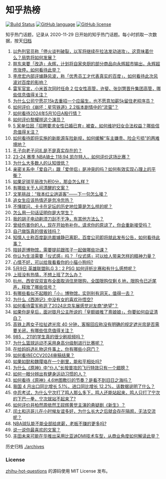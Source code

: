 # 知乎热榜
[![Build Status](https://github.com/ToWeLong/zhihu-hot-questions/workflows/CI/badge.svg)](https://github.com/ToWeLong/zhihu-hot-questions/actions)
[![GitHub language](https://img.shields.io/badge/language-golang-orange.svg)](https://golang.org/)
[![GitHub license](https://img.shields.io/github/license/ToWeLong/zhihu-hot-questions)](https://github.com/ToWeLong/zhihu-hot-questions/blob/main/LICENSE)

知乎热门话题，记录从 2020-11-29 日开始的知乎热门话题。每小时抓取一次数据，按天[归档](./archives)

<!-- BEGIN -->

1. [以色列官员称「停火谈判破裂，以军将继续在拉法发动进攻」，这意味着什么？局势将如何发展？](https://www.zhihu.com/question/655536394)
1. [胖东来要「改造」永辉，计划将自家央厨的部分商品向永辉超市输出，永辉超市涨停，如何看待此举？](https://www.zhihu.com/question/655430404)
1. [李彦宏内部评璩静风波，称「优秀员工才代表真实的百度」，如何看待此次风波对百度的影响？](https://www.zhihu.com/question/655540460)
1. [雷军官宣，小米首次同时任命 2 位女性高管，许斐、张剑慧晋升集团高管，哪些信息值得关注？](https://www.zhihu.com/question/655381875)
1. [为什么公司宁愿花15k去重招一个应届生，也不愿意加薪5k留住老程序员？](https://www.zhihu.com/question/648910843)
1. [如何评价《崩坏：星穹铁道》2.2版本剧情中的“流萤”？](https://www.zhihu.com/question/655316594)
1. [如何看待2024年5月10日A股行情？](https://www.zhihu.com/question/655425984)
1. [如何评价黎耀祥这个演员？](https://www.zhihu.com/question/28136068)
1. [5 家单位因「招聘要求女性已婚已育」被查，如何维护妇女合法权益？哪些信息值得关注？](https://www.zhihu.com/question/655450619)
1. [如何看待即将实施的新能源车险新规，如何缓解“车主嫌贵、险企亏损”的两难境地？](https://www.zhihu.com/question/655479421)
1. [孔子向老子问礼是不是真实存在的？](https://www.zhihu.com/question/655503027)
1. [23-24 赛季 NBA骑士 118:94 凯尔特人，如何评价这场比赛？](https://www.zhihu.com/question/655528229)
1. [为什么大多数人的认知很低？](https://www.zhihu.com/question/655189079)
1. [亲密关系中「爱自己」跟「爱伴侣」是冲突的吗？如何有效实现心理上的平衡？](https://www.zhihu.com/question/655377101)
1. [如果足球平局改为积0分，那会怎么样？](https://www.zhihu.com/question/654942956)
1. [有哪些关于人间清醒的文案？](https://www.zhihu.com/question/655320072)
1. [文笔挑战：“我本红尘逍遥客”——下一句怎么接？](https://www.zhihu.com/question/655190982)
1. [追女生应该热情还是忽冷忽热？](https://www.zhihu.com/question/653010242)
1. [不懂就问，卡卡在足坛的历史地位算是怎么样的呢？](https://www.zhihu.com/question/456523732)
1. [怎么用一句话证明你是大学生？](https://www.zhihu.com/question/655208109)
1. [我的胡子电动剃须刀刮不干净，有其他方法么？](https://www.zhihu.com/question/21928839)
1. [曾经伤害你的人，现在开始弥补你，请求你的原谅了，你会重新接受吗？](https://www.zhihu.com/question/655343848)
1. [自己做饭真的很省钱吗？](https://www.zhihu.com/question/649593380)
1. [知情人士称百度副总裁璩静已离职，百度公司即将就此发布公告，如何看待此事？](https://www.zhihu.com/question/655491664)
1. [陪娃逛博物馆，需要提前跟孩子一起做哪些功课？](https://www.zhihu.com/question/655376484)
1. [你认为生活需要「仪式感」吗？「仪式感」可以给人带来怎样的精神力量？](https://www.zhihu.com/question/655377087)
1. [心情不好，可以给我看看你的小猫小狗吗?](https://www.zhihu.com/question/650091035)
1. [5月9日 英雄联盟BLG 3：2 PSG 如何评析比赛和有什么感想呢？](https://www.zhihu.com/question/655492810)
1. [上班没有热情，不想上班了怎么办？](https://www.zhihu.com/question/655210475)
1. [杭州、西安双双宣布全面取消住房限购，全国限购仅剩 6 地，限购令已近尾声，释放了哪些信号？](https://www.zhihu.com/question/655459201)
1. [有哪些看似不起眼的「小」博物馆，实则别有洞天，值得一去？](https://www.zhihu.com/question/655376701)
1. [为什么《西游记》中没有女的喜欢孙悟空?](https://www.zhihu.com/question/569137722)
1. [如何看待雷军称逛了2024北京车展感觉对友商“绝望”？](https://www.zhihu.com/question/655216484)
1. [如果你是皇后，面对胧月公主所说的「皇额娘推了熹娘娘」，你要如何自证清白？](https://www.zhihu.com/question/566861486)
1. [高铁上两女子拉扯遮光帘 40 分钟，客服回应称没有明确的规定遮光帘是否需要关闭，有哪些信息值得关注？](https://www.zhihu.com/question/655149233)
1. [985 、211的学生真的很少刷视频吗？](https://www.zhihu.com/question/655207797)
1. [为什么篮球运动不采用身高分级制进行比赛呢？](https://www.zhihu.com/question/642128349)
1. [在给妈妈选礼物这件事上，你有哪些小窍门？](https://www.zhihu.com/question/654610242)
1. [如何看待ECCV2024审稿结果？](https://www.zhihu.com/question/642095706)
1. [如果如懿和魏璎珞在一个剧里，能和平相处吗?](https://www.zhihu.com/question/538837423)
1. [为什么《原神》中“仆人”长按普攻的飞行特效只有一个翅膀？](https://www.zhihu.com/question/654515471)
1. [如何一眼分辨出有健身运动习惯的人？](https://www.zhihu.com/question/633237461)
1. [如何看待《原神》4.6地图敷衍的节奏？是看不到旧日之海吗？](https://www.zhihu.com/question/655395548)
1. [我国 4 月出口同比增长 5.1%，进口同比增长 12.2%，该数据说明了什么？](https://www.zhihu.com/question/655439418)
1. [中忍考试，为什么宁次打了鸣人那么多下，鸣人还能站起来，鸣人只打了宁次的下巴一拳，宁次就站不起来了?](https://www.zhihu.com/question/458394330)
1. [如何评价井柏然周依然王砚辉黄觉主演的悬疑剧《新生》？](https://www.zhihu.com/question/655173322)
1. [闰土和迅哥儿在小时候友谊多好，为什么长大之后就会存在隔阂，无法交流呢？](https://www.zhihu.com/question/655443488)
1. [NBA球队能不能全部给底薪，老板不赚的更多吗?](https://www.zhihu.com/question/651904530)
1. [说一说你最喜欢的文案？](https://www.zhihu.com/question/650683493)
1. [丰田未来可能在华推出采用比亚迪DMI技术车型，从商业角度如何解读此举？](https://www.zhihu.com/question/655429971)

<!-- END -->

历史归档 [./archives](./archives)


### License
[zhihu-hot-questions](https://github.com/towelong/zhihu-hot-questions) 的源码使用 MIT License 发布。